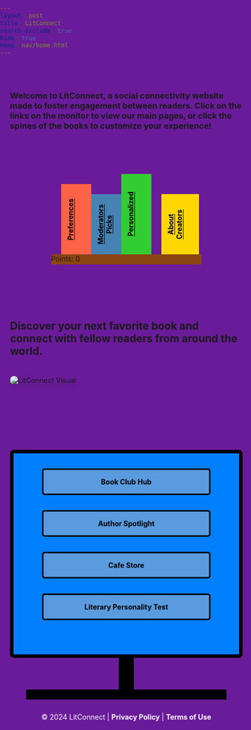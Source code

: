```yaml
---
layout: post
title: LitConnect
search_exclude: true
hide: true
menu: nav/home.html
---
```


<!DOCTYPE html>
<html lang="en">
<head>
  <meta charset="UTF-8">
  <meta name="viewport" content="width=device-width, initial-scale=1.0">
  <title>LitConnect</title>
  <style>
    /* Ensure the entire page has the purple background */
    html, body {
      height: 100%;              
      margin: 0;                 
      padding: 0;                
      background-color: #6a1b9a !important; /* Purple background for entire page */
    }

    body {
      font-family: 'Arial', sans-serif;
      color: #ffffff; 
      display: flex; 
      flex-direction: column; 
      justify-content: space-between; 
      height: 100%; 
    }

    .content {
      padding: 30px 20px;
      text-align: left;
    }

    .content img {
      margin: 20px auto;
      max-width: 800px;
      height: auto;     
      border-radius: 10px;
      box-shadow: 0px 4px 6px rgba(0, 0, 0, 0.1);
    }

    footer {
      text-align: center;
      background-color: #6a1b9a; 
      color: white;
      padding: 15px 10px;
      margin-top: 20px;
    }

    footer a {
      color: #fff;
      text-decoration: none;
      font-weight: bold;
    }

    /* Bookshelf styles */
    .bookshelf {
      width: 300px; 
      height: 20px;
      background-color: #8B4513; 
      margin: 50px auto; 
      margin-top: 200px;
      position: relative; /* Position relative for absolute positioning of books */
    }

    .book {
      position: absolute; 
      bottom: 20px; /* Position books above the shelf */
      color: black !important; /* Ensure text color is black */
      text-align: center;
      font-weight: bold;
      padding: 10px;
      font-size: 14px; 
      writing-mode: vertical-rl; /* Rotate text */
      transform: rotate(180deg); /* Rotate text back to normal */
    }

    /* Resized books */
    .book1 { background-color: #FF6347; height: 120px; width: 40px; left: 20px; } /* Preferences */
    .book2 { background-color: #4682B4; height: 100px; width: 60px; left: 80px; } /* Moderators Picks */
    .book3 { background-color: #32CD32; height: 140px; width: 40px; left: 140px; } /* Personalized Reading List */
    .book4 { background-color: #FFD700; height: 100px; width: 55px; left: 220px; } /* About Creators */

    .monitor {
      width: 450px;  
      height: 400px; /* Increased height to fit all buttons */
      background-color: #007FFF;
      border: 7.5px solid black; /* Black border for monitor */
      position: relative; 
      margin: 80px auto;  
      border-radius: 7.5px; /* Rounded corners */
    }

    .stand {
      position: absolute;
      bottom: -75px; /* Adjusted to position below the monitor */
      left: 50%; 
      transform: translateX(-50%); /* Center the stand */
      width: 30px; 
      height: 75px; 
      background-color: black;
    }

    .base {
      position: absolute;
      bottom: -90px; /* Keep this as is for the base */
      left: 50%; 
      transform: translateX(-50%); /* Center the base */
      width: 400px; 
      height: 20px; 
      background-color: black; 
    }

    /* Button Styles */
    .button {
      display: block;
      width: 300px; 
      margin: 15px auto;
      padding: 15px; 
      background-color: #599BDE !important;
      color: black !important; 
      text-align: center;
      border: 3px solid black; 
      border-radius: 5px; 
      text-decoration: none; 
      font-weight: bold; 
      margin-top: 30px; 
    }
  </style>
</head>
<body>
  <div class="content">
    <h3> Welcome to LitConnect, a social connectivity website made to foster engagement between readers. Click on the links on the monitor to view our main pages, or click the spines of the books to customize your experience! 
    </h3>
  </div>

  <div class="bookshelf">
    <a href="{{site.baseurl}}/preferences_2" class="book book1">Preferences</a>
    <a href="{{site.baseurl}}/voteforthegoat/home" class="book book2">Moderators Picks</a>
    <a href="{{site.baseurl}}/backend_a" class="book book3">Personalized</a>
    <a href="{{site.baseurl}}/backend_s" class="book book4">About Creators</a>
    <p id="pointCounter">Points: 0</p>
  </div>

  <div class="content">
    <h2 class="menu-item">Discover your next favorite book and connect with fellow readers from around the world.</h2>
    <img src="https://cdn.pixabay.com/photo/2024/04/19/12/13/ai-generated-8706226_640.png" alt="LitConnect Visual">
  </div>

  <div class="monitor">
    <div class="stand"></div>
    <div class="base"></div>
    <a href="{{site.baseurl}}/bookclubuub" class="button">Book Club Hub</a>
    <a href="{{site.baseurl}}/create_and_compete/home" class="button">Author Spotlight</a>
    <a href="{{site.baseurl}}/cafe" class="button">Cafe Store</a>
    <a href="{{site.baseurl}}/littest" class="button">Literary Personality Test</a>
  </div>

  <footer>
    <p>© 2024 LitConnect | <a href="#">Privacy Policy</a> | <a href="#">Terms of Use</a></p>
  </footer>

<script>

// Function to fetch points from the backend
function loadPoints() {
  fetch('http://localhost:8887/api/points')
    .then(response => {
      if (!response.ok) {
        throw new Error('Network response was not ok');
      }
      return response.json();
    })
    .then(data => {
      const points = document.getElementById('pointCounter');
      
      // Check if points element is found
      if (points) {
        // Check if 'points' exists in the data
        if (data && data.points !== undefined) {
          points.innerText = `Points: ${data.points}`;
        } else {
          console.error("Data does not contain 'points'");
        }
      } else {
        console.error("Element with id 'pointCounter' not found");
      }
    })
    .catch(error => {
      console.error('Error fetching points:', error);
    });
}


    // Function to fetch preferences from the backend
    function loadPreferences() {
      fetch('http://localhost:8887/api/preferences')
        .then(response => response.json())
        .then(data => {
          const menuElement = document.getElementById('menu');
          const textElement = document.getElementById('text');

          if (menuElement) {
            menuElement.innerText = `Menu: ${data.menu}`;
          }

          if (textElement) {
            textElement.innerText = `Text: ${data.text}`;
          }

          let pColors = document.querySelectorAll('p');
          pColors.forEach(p => {
            p.style.color = data.text;
          });

        // Change menu text color
        let menuItems = document.querySelectorAll('.menu-item');
        menuItems.forEach(item => {
          item.style.color = data.menu;
        });
      })
      .catch(error => {
        console.error('Error fetching preferences:', error);
      });
  }

  // Load preferences when the page is loaded
  window.onload = loadPreferences;
  // Load points when the page is loaded
  window.onload = loadPoints;
</script>
</body>
</html>
